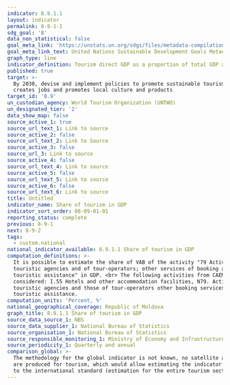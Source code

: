 ```yaml
---
indicator: 8.9.1.1
layout: indicator
permalink: 8-9-1-1
sdg_goal: '8'
data_non_statistical: false
goal_meta_link: 'https://unstats.un.org/sdgs/files/metadata-compilation/Metadata-Goal-8.pdf'
goal_meta_link_text: United Nations Sustainable Development Goals Metadata (PDF 526 KB)
graph_type: line
indicator_definition: Tourism direct GDP as a proportion of total GDP and in growth rate
published: true
target: >-
  By 2030, devise and implement policies to promote sustainable tourism that
  creates jobs and promotes local culture and products
target_id: '8.9'
un_custodian_agency: World Tourism Organization (UNTWO)
un_designated_tier: '2'
data_show_map: false
source_active_1: true
source_url_text_1: Link to source
source_active_2: false
source_url_text_2: Link to Source
source_active_3: false
source_url_3: Link to source
source_active_4: false
source_url_text_4: Link to source
source_active_5: false
source_url_text_5: Link to source
source_active_6: false
source_url_text_6: Link to source
title: Untitled
indicator_name: Share of tourism in GDP
indicator_sort_order: 08-09-01-01
reporting_status: complete
previous: 8-9-1
next: 8-9-2
tags:
  - custom.national
national_indicator_available: 8.9.1.1 Share of tourism in GDP
computation_definitions: >-
  It is possible to estimate the share of VAB of the activity "79 Activities of
  touristic agencies and of tour-operators; other services of booking and
  touristic assistance" in GDP. <br> The following activities from CAEM will be
  considered: I.55 Hotels and other accommodation facilities, N79. Activities of
  touristic agencies and those of tour-operators other booking services and
  touristic assistance.
computation_units: 'Percent, %'
national_geographical_coverage: Republic of Moldova
graph_title: 8.9.1.1 Share of tourism in GDP
source_data_source_1: NBS
source_data_supplier_1: National Bureau of Statistics
source_organisation_1: National Bureau of Statistics
source_responsible_monitoring_1: Ministry of Economy and Infrastructure
source_periodicity_1: Quarterly and annual
comparison_global: >-
  The methodology for the global indicator is not known, no satellite accounts
  are produced for tourism, which would allow estimating the indicator according
  to the international standard (estimation for the entire tourism sector)
---
```

